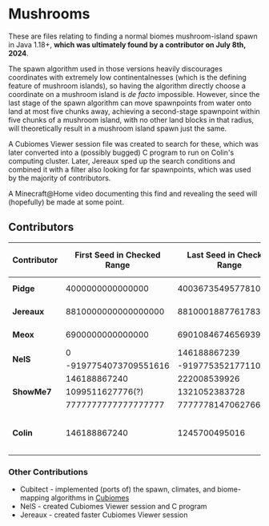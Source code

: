 # Mushrooms

These are files relating to finding a normal biomes mushroom-island spawn in Java 1.18+, **which was ultimately found by a contributor on July 8th, 2024**.

The spawn algorithm used in those versions heavily discourages coordinates with extremely low continentalnesses (which is the defining feature of mushroom islands), so having the algorithm directly choose a coordinate on a mushroom island is *de facto* impossible. However, since the last stage of the spawn algorithm can move spawnpoints from water onto land at most five chunks away, achieving a second-stage spawnpoint within five chunks of a mushroom island, with no other land blocks in that radius, will theoretically result in a mushroom island spawn just the same.

A Cubiomes Viewer session file was created to search for these, which was later converted into a (possibly bugged) C program to run on Colin's computing cluster. Later, Jereaux sped up the search conditions and combined it with a filter also looking for far spawnpoints, which was used by the majority of contributors.

A Minecraft@Home video documenting this find and revealing the seed will (hopefully) be made at some point.

## Contributors
<table>
	<thead>
		<tr> <th>Contributor</th> <th>First Seed in Checked Range</th> <th>Last Seed in Checked Range</th> <th>Total Seeds Checked</th> </tr>
	</thead>
	<tbody>
        <tr> <td><b>Pidge</b></td> <td>4000000000000000</td> <td>4003673549577810</td> <td>3.673 trillion</td> </tr>
		<tr> <td><b>Jereaux</b></td> <td>8810000000000000000</td> <td>8810001887761783537</td> <td>1.887 trillion</td> </tr>
		<tr> <td><b>Meox</b></td> <td>6900000000000000</td> <td>6901084674656939</td> <td>1.084 trillion</td> </tr>
        <tr> <td rowspan=2><b>NelS</b></td> <td>0</td>                    <td>146188867239</td> <td rowspan=2>698 billion</td> </tr>
		<tr>                                <td>-9197754073709551616</td> <td>-9197753521771100348</td>                        </tr>
		<tr> <td rowspan=3><b>ShowMe7</b></td> <td>146188867240</td>        <td>222008539926</td> <td rowspan=2>666 billion</td> </tr>
		<tr>                                   <td>1099511627776(?)</td>    <td>1321052383728</td>                               </tr>
		<tr>                                   <td>7777777777777777777</td> <td>7777778147062766941</td>                         </tr>
		<tr> <td><b>Colin</b></td> <td>146188867240</td> <td>1245700495016</td> <td>1.099 trillion (Possibly bugged)</td> </tr>
	</tbody>
</table>

### Other Contributions
- Cubitect - implemented (ports of) the spawn, climates, and biome-mapping algorithms in [Cubiomes](https://github.com/Cubitect/cubiomes)
- NelS - created Cubiomes Viewer session and C program
- Jereaux - created faster Cubiomes Viewer session